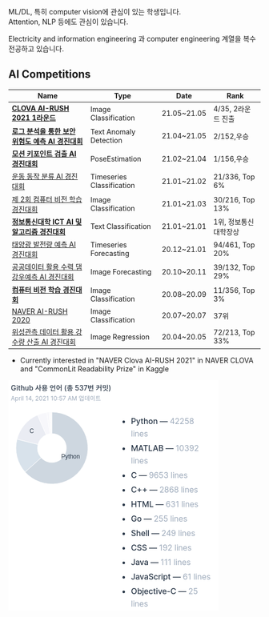 ML/DL, 특히 computer vision에 관심이 있는 학생입니다.  
Attention, NLP 등에도 관심이 있습니다.

Electricity and information engineering 과 computer engineering 계열을 복수전공하고 있습니다.

## AI Competitions

|Name|Type|Date|Rank|
|---|---|---|---|
|**[CLOVA AI-RUSH 2021 1라운드](https://campaign.naver.com/clova_airush/)**|Image Classification|21.05~21.05|4/35, 2라운드 진출|
|<a href="https://www.notion.so/AI-c40fcfd708ad4d66b97f6209eeb2c8e7" target="_blank"><b>로그 분석을 통한 보안 위험도 예측 AI 경진대회</b></a>|Text Anomaly Detection|21.04~21.05|2/152,우승|
|<a href="https://www.notion.so/AI-54065ab4da62480f9ea595373c6f6454" target="_blank"><b>모션 키포인트 검출 AI 경진대회</b></a>|PoseEstimation|21.02~21.04|1/156,우승|
|<a href="https://dacon.io/competitions/official/235689/overview/description" target="_blank">운동 동작 분류 AI 경진대회</a>|Timeseries Classification|21.01~21.02|21/336, Top 6%|
|<a href="https://dacon.io/competitions/official/235697/overview/description" target="_blank">제 2회 컴퓨터 비전 학습 경진대회</a>|Image Classification|21.01~21.03|30/216, Top 13%|
|<a href="https://programmers.co.kr/competitions/747/2021-seoultech-cse-challenge" target="_blank"><b>정보통신대학 ICT AI 및 알고리즘 경진대회</b></a>|Text Classification|21.01~21.01|1위, 정보통신대학장상|
|<a href="https://dacon.io/competitions/official/235680/overview/description" target="_blank">태양광 발전량 예측 AI 경진대회</a>|Timeseries Forecasting|20.12~21.01|94/461, Top 20%|
|<a href="https://dacon.io/competitions/official/235646/overview/description" target="_blank">공공데이터 활용 수력 댐 강우예측 AI 경진대회</a>|Image Forecasting|20.10~20.11|39/132, Top 29%|
|<a href="https://dacon.io/competitions/official/235626/overview/description" target="_blank"><b>컴퓨터 비전 학습 경진대회</b></a>|Image Classification|20.08~20.09|11/356, Top 3%|
|<a href="https://campaign.naver.com/airush/" target="_blank">NAVER AI-RUSH 2020</a>|Image Classification|20.07~20.07|37위|
|<a href="https://dacon.io/competitions/official/235591/overview/description" target="_blank">위성관측 데이터 활용 강수량 산출 AI 경진대회</a>|Image Regression|20.04~20.05|72/213, Top 33%|

* Currently interested in "NAVER Clova AI-RUSH 2021" in NAVER CLOVA and "CommonLit Readability Prize" in Kaggle

<!--
![ProfileCounter](https://komarev.com/ghpvc/?username=kitsunetic&color=green)  
From 2020.12.28.
-->

<!--
[![Kitsunetic's GitHub stats](https://github-readme-stats.vercel.app/api?username=kitsunetic&count_private=false)](https://github.com/anuraghazra/github-readme-stats)
-->

![](./img/stat2021-04-14.png)

<!--
[![Top Langs](https://github-readme-stats.vercel.app/api/top-langs/?username=Kitsunetic&layout=compact&bg_color=30,F9A5FF,75C8FF&title_color=E9E9E9&text_color=E9E9E9)](https://github.com/anuraghazra/github-readme-stats)
-->
<!-- Why verilog is first place?? -->

